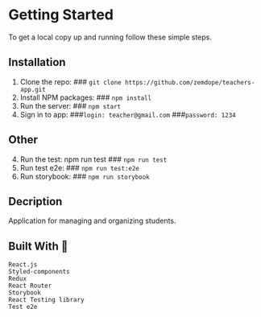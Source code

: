 # Getting Started

To get a local copy up and running follow these simple steps.

## Installation
1. Clone the repo: ### `git clone https://github.com/zemdope/teachers-app.git`
2. Install NPM packages:  ### `npm install`
3. Run the server: ### `npm start`
4. Sign in to app:
 ###`login: teacher@gmail.com`
 ###`password: 1234`
 
 
## Other 
4. Run the test: npm run test ### `npm run test`
5. Run test e2e: ### `npm run test:e2e`
6. Run storybook: ### `npm run storybook`

## Decription
Application for managing and organizing students.

## Built With 🔨

    React.js
    Styled-components
    Redux
    React Router
    Storybook
    React Testing library
    Test e2e
    
    
    
